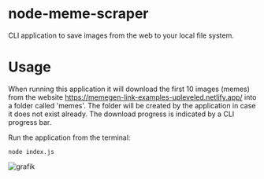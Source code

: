 # node-meme-scraper

CLI application to save images from the web to your local file system.

# Usage

When running this application it will download the first 10 images (memes) from the website https://memegen-link-examples-upleveled.netlify.app/ into a folder called 'memes'. The folder will be created by the application in case it does not exist already. The download progress is indicated by a CLI progress bar.

Run the application from the terminal:

```node index.js```

![grafik](https://github.com/user-attachments/assets/3eb98f42-e64a-4db8-bf01-4d19a65d44b6)

